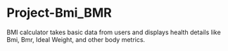 # Project-Bmi_BMR
 BMI calculator takes basic data from users and displays health details like Bmi, Bmr, Ideal Weight, and other body metrics.
